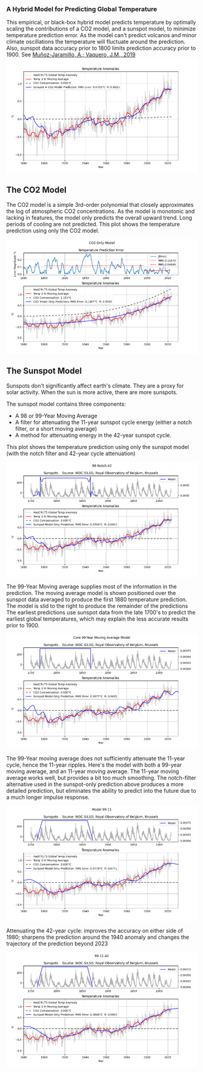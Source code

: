 ### A Hybrid Model for Predicting Global Temperature
This empirical, or black-box hybrid model predicts temperature by optimally scaling the contributions of a CO2 model, and a sunspot model, 
to minimize temperature prediction error.  As the model can't predict volcanos and minor climate oscillations the temperature will fluctuate around the prediction.  Also, sunspot data accuracy prior to 1800 limits prediction accuracy prior to 1900. See [Muñoz-Jaramillo, A.; Vaquero, J.M., 2019](https://arxiv.org/pdf/2203.11919)
<br>
![Plot](./images//TempPrediction.png)

## The CO2 Model
The CO2 model is a simple 3rd-order polynomial that closely approximates the log of atmospheric CO2 concentrations.  As the model is monotonic and 
lacking in features, the model only predicts the overall upward trend. Long periods of cooling are not predicted.  This plot shows the 
temperature prediction using only the CO2 model.

![Plot](./images/TempPredictionCO2only.png)

## The Sunspot Model
Sunspots don't significantly affect earth's climate. They are a proxy for solar activity.  When the sun is more active, there are more sunspots.

The sunspot model contains three components:
*  A 98 or 99-Year Moving Average
*  A filter for attenuating the 11-year sunspot cycle energy (either a notch filter, or a short moving average)
*  A method for attenuating energy in the 42-year sunspot cycle.

This plot shows the temperature prediction using only the sunspot model (with the notch filter and 42-year cycle attenuation)

![Plot](./images/TempPredictionSSOnly.png)

The 99-Year Moving average supplies most of the information in the prediction. The moving average model is shown positioned over the sunspot
data averaged to produce the first 1880 temperature prediction.  The model is slid to the right to produce the remainder of the predictions  The earliest predictions use sunspot data from the late 1700's to predict the earliest global temperatures, which may explain the less accurate results prior to 1900.

![Plot](./images/Simple99yearMovingAverageModel.png)

The 99-Year moving average does not sufficiently attenuate the 11-year cycle, hence the 11-year ripples.  Here's the model with both a 
99-year moving average, and an 11-year moving average.  The 11-year moving average works well, but provides a bit too much smoothing.  The notch-filter alternative used in the sunspot-only prediction above produces a more detailed prediction, but eliminates the ability to predict into the future due to a much longer impulse response.

![Plot](./images/98year11yearMovingAverageModel.png)

Attenuating the 42-year cycle: improves the accuracy on either side of 1980; sharpens the prediction around the 1940 anomaly and changes the trajectory of the prediction beyond 2023

![Plot](./images/99-11-42Model.png)
